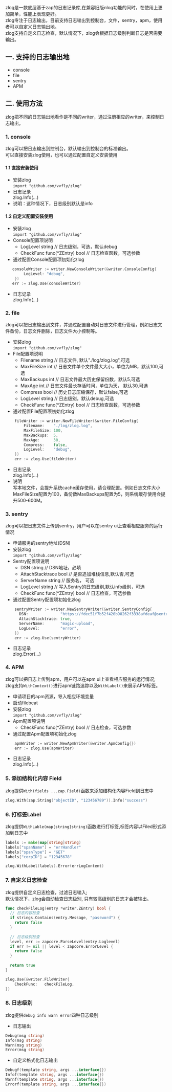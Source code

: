 zlog是一款底层基于zap的日志记录库,在兼容旧版nlog功能的同时，在使用上更加简单，性能上表现更好。  
zlog专注于日志输出，目前支持日志输出到控制台，文件，sentry，apm，使用者可以自定义日志输出地。  
zlog支持自定义日志检查，默认情况下，zlog会根据日志级别判断日志是否需要输出。

## 一. 支持的日志输出地
- console
- file
- sentry
- APM

## 二. 使用方法
zlog把不同的日志输出地看作是不同的writer，通过注册相应的writer，来控制日志输出。
### 1. console
zlog可以把日志输出到控制台，默认输出到控制台的标准输出。  
可以直接安装zlog使用，也可以通过配置自定义安装使用
#### 1.1 直接安装使用
- 安装zlog  
  `import "github.com/vvfly/zlog"`
- 日志记录  
  zlog.Info(...)  
- 说明：这种情况下，日志级别默认是info

#### 1.2 自定义配置安装使用
- 安装zlog  
  `import "github.com/vvfly/zlog"`
- Console配置项说明
    - LogLevel                string // 日志级别，可选，默认debug
    - CheckFunc func(*ZEntry) bool // 日志检查函数，可选参数
- 通过配置Console配置项初始化zlog
```go
   consoleWriter := writer.NewConsoleWriter(&writer.ConsoleConfig{
        LogLevel: "debug",
    })
   err := zlog.Use(consoleWriter)
```
- 日志记录  
  zlog.Info(...)

### 2. file
zlog可以把日志输出到文件，并通过配置自动对日志文件进行管理，例如日志文件备份，日志文件删除，日志文件大小控制等。
- 安装zlog  
  `import "github.com/vvfly/zlog"`
- File配置项说明
  - Filename    string // 日志文件, 默认"./log/zlog.log",可选
  - MaxFileSize int    // 日志文件单个文件最大大小，单位为MB，默认100,可选
  - MaxBackups  int    // 日志文件最大历史保留份数，默认5,可选
  - MaxAge      int    // 日志文件最长存活时间，单位为天， 默认30,可选
  - Compress    bool   // 历史日志压缩保存，默认false,可选
  - LogLevel    string // 日志级别，默认debug,可选
  - CheckFunc func(*ZEntry) bool // 日志检查函数，可选参数
- 通过配置File配置项初始化zlog
```go
    fileWriter := writer.NewFileWriter(&writer.FileConfig{
        Filename:    "./log/zlog.log",
        MaxFileSize: 100,
        MaxBackups:  5,
        MaxAge:      30,
        Compress:    false,
        LogLevel:    "debug",
    })
    err := zlog.Use(fileWriter)
```
- 日志记录  
  zlog.Info(...)
- 说明  
写本地文件，会提升系统cache缓存使用，请合理配置。例如日志文件大小MaxFileSize配置为100，备份数MaxBackups配置为5，则系统缓存使用会提升500-600M。

### 3. sentry
zlog可以把日志文件上传到sentry，用户可以在sentry ui上查看相应服务的运行情况
- 申请服务的sentry地址(DSN)
- 安装zlog  
    `import "github.com/vvfly/zlog"`
- Sentry配置项说明
  - DSN              string // DSN地址，必填
  - AttachStacktrace bool   // 是否追加堆栈信息,默认否,可选
  - ServerName       string // 服务名， 可选
  - LogLevel         string // 写入Sentry的日志级别,默认info级别，可选
  - CheckFunc        func(*ZEntry) bool // 日志检查，可选参数
- 通过配置Sentry配置项初始化zlog
```go
    sentryWriter := writer.NewSentryWriter(&writer.SentryConfig{
      DSN:              "https://fdec51f7b52f420b98262f3338afdeaf@sentry.ops.weibanzhushou.com/87",
      AttachStacktrace: true,
      ServerName:       "magic-upload",
      LogLevel:         "error",
    })
    err := zlog.Use(sentryWriter)
```
- 日志记录  
  zlog.Error(...)


### 4. APM
zlog可以把日志上传到apm，用户可以在apm ui上查看相应服务的运行情况;  
zlog支持`WithContext()`进行apm链路追踪以及`WithLabel()`来展示APM标签。
- 申请项目的apm资源，导入相应环境变量
- 启动filebeat
- 安装zlog  
  `import "github.com/vvfly/zlog"`
- Apm配置项说明
  - CheckFunc        func(*ZEntry) bool // 日志检查，可选参数
- 通过配置Apm配置项初始化zlog
```go
    apmWriter := writer.NewApmWriter(&writer.ApmConfig{})
    err := zlog.Use(apmWriter)
```
- 日志记录  
  zlog.Info(...)

### 5. 添加结构化内容 Field
zlog提供`With(fields ...zap.Field)`函数来添加结构化内容Field到日志中
```go
zlog.With(zap.String("objectID", "123456789")).Info("success")
```

### 6. 打标签Label
zlog提供`WithLable(map[string]string)`函数进行打标签,标签内容以Filed形式添加到日志中
```go
labels := make(map[string]string)
labels["spanName"] = "errHandler"
labels["spanType"] = "GET"
labels["corpID"] = "12345678"

zlog.WithLabel(labels).Error(errLogContent)
```

### 7. 自定义日志检查
zlog提供自定义日志检查，过滤日志输入;  
默认情况下，zlog会自动检查日志级别, 只有较高级别的日志才会被输出。
```go
func checkFileLog(entry *writer.ZEntry) bool {
  // 日志内容检查
  if strings.Contains(entry.Message, "password") {
    return false
  }
  
  // 日志级别检查
  level, err := zapcore.ParseLevel(entry.Loglevel)
  if err != nil || level < zapcore.ErrorLevel {
    return false
  }
  
  return true
}

zlog.Use(&writer.FileWriter{
    CheckFunc:   checkFileLog,
})
```

### 8. 日志级别
zlog提供`debug info warn error`四种日志级别
- 日志输出
```go
Debug(msg string)
Info(msg string)
Warn(msg string)
Error(msg string)
```
- 自定义格式化日志输出
```go
Debugf(template string, args ...interface{})
Infof(template string, args ...interface{})
Warnf(template string, args ...interface{})
Errorf(template string, args ...interface{})
```
